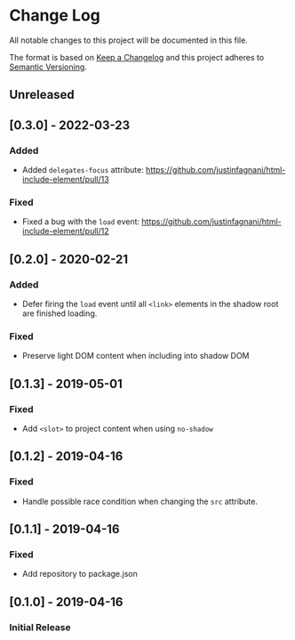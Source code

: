 # Change Log

All notable changes to this project will be documented in this file.

The format is based on [Keep a Changelog](http://keepachangelog.com/)
and this project adheres to [Semantic Versioning](http://semver.org/).

<!--
   PRs should document their user-visible changes (if any) in the
   Unreleased section, uncommenting the header as necessary.
-->

## Unreleased

<!-- ### Changed -->
<!-- ### Added -->
<!-- ### Removed -->
<!-- ### Fixed -->

## [0.3.0] - 2022-03-23

### Added

* Added `delegates-focus` attribute: https://github.com/justinfagnani/html-include-element/pull/13

### Fixed

* Fixed a bug with the `load` event: https://github.com/justinfagnani/html-include-element/pull/12


## [0.2.0] - 2020-02-21

### Added
* Defer firing the `load` event until all `<link>` elements in the shadow root are finished loading.
### Fixed
* Preserve light DOM content when including into shadow DOM

## [0.1.3] - 2019-05-01

### Fixed

* Add `<slot>` to project content when using `no-shadow`

## [0.1.2] - 2019-04-16

### Fixed
* Handle possible race condition when changing the `src` attribute.

## [0.1.1] - 2019-04-16

### Fixed
* Add repository to package.json

## [0.1.0] - 2019-04-16

### Initial Release

